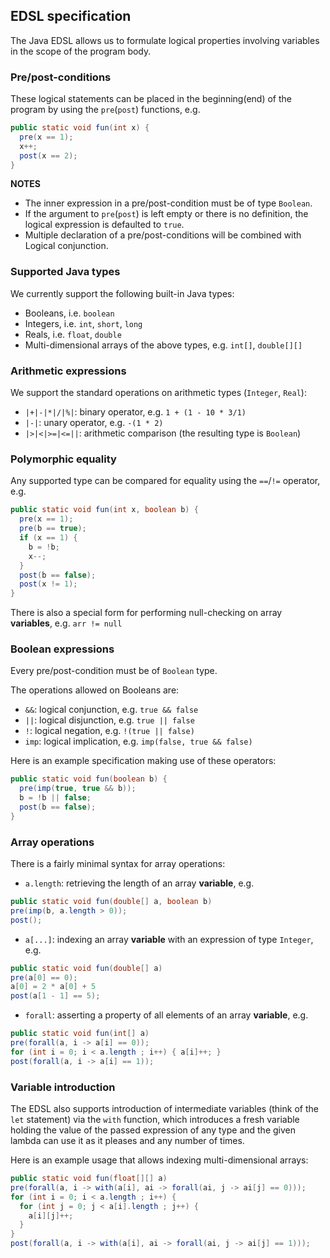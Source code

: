 ## EDSL specification

The Java EDSL allows us to formulate logical properties involving variables in
the scope of the program body.

### Pre/post-conditions

These logical statements can be placed in the beginning(end)
of the program by using the `pre`(`post`) functions, e.g.
```java
public static void fun(int x) {
  pre(x == 1);
  x++;
  post(x == 2);
}
```

**NOTES**
- The inner expression in a pre/post-condition must be of type `Boolean`.
- If the argument to `pre`(`post`) is left empty or there is no definition, the logical expression is
defaulted to `true`.
- Multiple declaration of a pre/post-conditions will be combined with Logical
conjunction.

### Supported Java types

We currently support the following built-in Java types:
 * Booleans, i.e. `boolean`
 * Integers, i.e. `int`, `short`, `long`
 * Reals, i.e. `float`, `double`
 * Multi-dimensional arrays of the above types, e.g. `int[]`, `double[][]`

### Arithmetic expressions

We support the standard operations on arithmetic types (`Integer`, `Real`):
 * `|+|-|*|/|%|`: binary operator, e.g. `1 + (1 - 10 * 3/1)`
 * `|-|`: unary operator, e.g. `-(1 * 2)`
 * `|>|<|>=|<=||`: arithmetic comparison (the resulting type is `Boolean`)

### Polymorphic equality

Any supported type can be compared for equality using the `==`/`!=` operator, e.g.
```java
public static void fun(int x, boolean b) {
  pre(x == 1);
  pre(b == true);
  if (x == 1) {
    b = !b;
    x--;
  }
  post(b == false);
  post(x != 1);
}
```

There is also a special form for performing null-checking on array **variables**, e.g. `arr != null`

### Boolean expressions

Every pre/post-condition must be of `Boolean` type.

The operations allowed on Booleans are:
 * `&&`: logical conjunction, e.g. `true && false`
 * `||`: logical disjunction, e.g. `true || false`
 * `!`: logical negation, e.g. `!(true || false)`
 * `imp`: logical implication, e.g. `imp(false, true && false)`

Here is an example specification making use of these operators:
```java
public static void fun(boolean b) {
  pre(imp(true, true && b));
  b = !b || false;
  post(b == false);
}
 ```

### Array operations

There is a fairly minimal syntax for array operations:
 * `a.length`: retrieving the length of an array **variable**, e.g.
 ```java
 public static void fun(double[] a, boolean b)
 pre(imp(b, a.length > 0));
 post();
 ```
 * `a[...]`: indexing an array **variable** with an expression of type `Integer`, e.g.
 ```java
 public static void fun(double[] a)
 pre(a[0] == 0);
 a[0] = 2 * a[0] + 5
 post(a[1 - 1] == 5);
 ```
 * `forall`: asserting a property of all elements of an array **variable**, e.g.
 ```java
 public static void fun(int[] a)
 pre(forall(a, i -> a[i] == 0));
 for (int i = 0; i < a.length ; i++) { a[i]++; }
 post(forall(a, i -> a[i] == 1));
 ```

### Variable introduction

The EDSL also supports introduction of intermediate variables
(think of the `let` statement) via the `with` function, which introduces a
fresh variable holding the value of the passed expression of any type and the given
lambda can use it as it pleases and any number of times.

Here is an example usage that allows indexing multi-dimensional arrays:
```java
public static void fun(float[][] a)
pre(forall(a, i -> with(a[i], ai -> forall(ai, j -> ai[j] == 0)));
for (int i = 0; i < a.length ; i++) {
  for (int j = 0; j < a[i].length ; j++) {
    a[i][j]++;
  }
}
post(forall(a, i -> with(a[i], ai -> forall(ai, j -> ai[j] == 1)));
```
